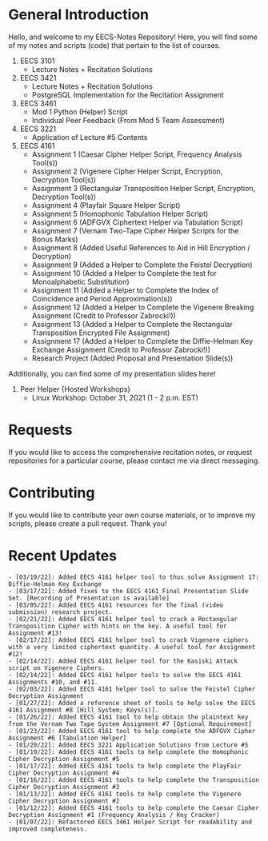 # General Introduction
Hello, and welcome to my EECS-Notes Repository! Here, you will find some of my notes and scripts (code) that pertain to the list of courses. 

1. EECS 3101
    - Lecture Notes + Recitation Solutions
2. EECS 3421
    - Lecture Notes + Recitation Solutions 
    - PostgreSQL Implementation for the Recitation Assignment
3. EECS 3461
    - Mod 1 Python (Helper) Script
    - Individual Peer Feedback (From Mod 5 Team Assessment) 
4. EECS 3221
    - Application of Lecture #5 Contents 
5. EECS 4161
    - Assignment 1 (Caesar Cipher Helper Script, Frequency Analysis Tool(s)) 
    - Assignment 2 (Vigenere Cipher Helper Script, Encryption, Decryption Tool(s))
    - Assignment 3 (Rectangular Transposition Helper Script, Encryption, Decryption Tool(s))
    - Assignment 4 (Playfair Square Helper Script)
    - Assignment 5 (Homophonic Tabulation Helper Script)
    - Assignment 6 (ADFGVX Ciphertext Helper via Tabulation Script)
    - Assignment 7 (Vernam Two-Tape Cipher Helper Scripts for the Bonus Marks)
    - Assignment 8 (Added Useful References to Aid in Hill Encryption / Decryption)
    - Assignment 9 (Added a Helper to Complete the Feistel Decryption)
    - Assignment 10 (Added a Helper to Complete the test for Monoalphabetic Substitution)
    - Assignment 11 (Added a Helper to Complete the Index of Coincidence and Period Approximation(s))
    - Assignment 12 (Added a Helper to Complete the Vigenere Breaking Assignment (Credit to Professor Zabrocki!))
    - Assignment 13 (Added a Helper to Complete the Rectangular Transposition Encrypted File Assignment)
    - Assignment 17 (Added a Helper to Complete the Diffie-Helman Key Exchange Assignment (Credit to Professor Zabrocki!))
    - Research Project (Added Proposal and Presentation Slide(s))

Additionally, you can find some of my presentation slides here!

1. Peer Helper {Hosted Workshops}
    - Linux Workshop: October 31, 2021 (1 - 2 p.m. EST)

# Requests
If you would like to access the comprehensive recitation notes, or request repositories for a particular course, please contact me via direct messaging.


# Contributing 
If you would like to contribute your own course materials, or to improve my scripts, please create a pull request. Thank you!

# Recent Updates
    - [03/19/22]: Added EECS 4161 helper tool to thus solve Assignment 17: Diffie-Helman Key Exchange
    - [03/17/22]: Added fixes to the EECS 4161 Final Presentation Slide Set. [Recording of Presentation is available]
    - [03/05/22]: Added EECS 4161 resources for the final (video submission) research project.
    - [02/21/22]: Added EECS 4161 helper tool to crack a Rectangular Transposition Cipher with hints on the key. A useful tool for Assignment #13!
    - [02/17/22]: Added EECS 4161 helper tool to crack Vigenere ciphers with a very limited ciphertext quantity. A useful tool for Assignment #12! 
    - [02/14/22]: Added EECS 4161 helper tool for the Kasiski Attack script on Vigenere Ciphers.
    - [02/14/22]: Added EECS 4161 helper tools to solve the EECS 4161 Assignments #10, and #11.
    - [02/03/22]: Added EECS 4161 helper tool to solve the Feistel Cipher Decryption Assignment
    - [01/27/22]: Added a reference sheet of tools to help solve the EECS 4161 Assignment #8 [Hill System; Keys(s)].
    - [01/26/22]: Added EECS 4161 tool to help obtain the plaintext key from the Vernam Two Tape System Assignment #7 [Optional Requirement]
    - [01/23/22]: Added EECS 4161 tool to help complete the ADFGVX Cipher Assignment #6 [Tabulation Helper]
    - [01/20/22]: Added EECS 3221 Application Solutions from Lecture #5
    - [01/19/22]: Added EECS 4161 tools to help complete the Homophonic Cipher Decryption Assignment #5
    - [01/17/22]: Added EECS 4161 tools to help complete the PlayFair Cipher Decryption Assignment #4
    - [01/16/22]: Added EECS 4161 tools to help complete the Transposition Cipher Decryption Assignment #3 
    - [01/13/22]: Added EECS 4161 tools to help complete the Vigenere Cipher Decryption Assignment #2  
    - [01/12/22]: Added EECS 4161 tools to help complete the Caesar Cipher Decryption Assignment #1 (Frequency Analysis / Key Cracker)
    - [01/07/22]: Refactored EECS 3461 Helper Script for readability and improved completeness.

